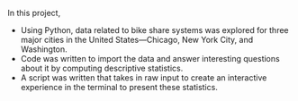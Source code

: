 In this project,
<ul>
<li>Using Python,  data related to bike share systems was explored for three major cities in the United States—Chicago, New York City, and Washington.</li>
<li>Code was written to import the data and answer interesting questions about it by computing descriptive statistics.</li>
<li>A script was written that takes in raw input to create an interactive experience in the terminal to present these statistics.</li>
</ul> 
